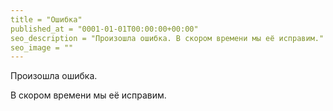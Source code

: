 ```yaml
---
title = "Ошибка"
published_at = "0001-01-01T00:00:00+00:00"
seo_description = "Произошла ошибка. В скором времени мы её исправим."
seo_image = ""
---
```


Произошла ошибка.

В скором времени мы её исправим.
